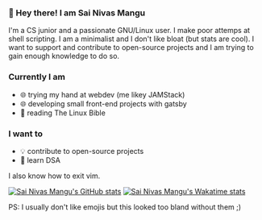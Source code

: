 ### 👋 Hey there! I am Sai Nivas Mangu

I'm a CS junior and a passionate GNU/Linux user. I make poor attemps at shell scripting. I am a minimalist and I don't like bloat (but stats are cool). I want to support and contribute to open-source projects and I am trying to gain enough knowledge to do so.

### Currently I am
- 🌐 trying my hand at webdev (me likey JAMStack)
- 🌐 developing small front-end projects with gatsby
- 📖 reading The Linux Bible

### I want to
- 💡 contribute to open-source projects
- 📜 learn DSA

I also know how to exit vim.

[![Sai Nivas Mangu's GitHub stats](https://github-readme-stats.vercel.app/api?username=linuxdotexe&theme=github_dark)](https://github.com/anuraghazra/github-readme-stats)
[![Sai Nivas Mangu's Wakatime stats](https://github-readme-stats.vercel.app/api/wakatime?username=linuxdotexe&theme=github_dark)](https://github.com/anuraghazra/github-readme-stats)

PS: I usually don't like emojis but this looked too bland without them ;)
